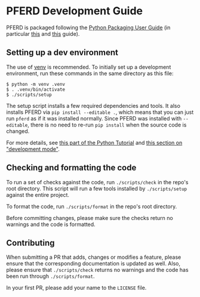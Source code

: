 # PFERD Development Guide

PFERD is packaged following the [Python Packaging User Guide][ppug] (in
particular [this][ppug-1] and [this][ppug-2] guide).

[ppug]: <https://packaging.python.org/> "Python Packaging User Guide"
[ppug-1]: <https://packaging.python.org/tutorials/packaging-projects/> "Packaging Python Projects"
[ppug-2]: <https://packaging.python.org/guides/distributing-packages-using-setuptools/> "Packaging and distributing projects"

## Setting up a dev environment

The use of [venv][venv] is recommended. To initially set up a development
environment, run these commands in the same directory as this file:

```
$ python -m venv .venv
$ . .venv/bin/activate
$ ./scripts/setup
```

The setup script installs a few required dependencies and tools. It also
installs PFERD via `pip install --editable .`, which means that you can just run
`pferd` as if it was installed normally. Since PFERD was installed with
`--editable`, there is no need to re-run `pip install` when the source code is
changed.

For more details, see [this part of the Python Tutorial][venv-tut] and
[this section on "development mode"][ppug-dev].

[venv]: <https://docs.python.org/3/library/venv.html> "venv - Creation of virtual environments"
[venv-tut]: <https://docs.python.org/3/tutorial/venv.html> "12. Virtual Environments and Packages"
[ppug-dev]: <https://packaging.python.org/guides/distributing-packages-using-setuptools/#working-in-development-mode> "Working in “development mode”"

## Checking and formatting the code

To run a set of checks against the code, run `./scripts/check` in the repo's
root directory. This script will run a few tools installed by `./scripts/setup`
against the entire project.

To format the code, run `./scripts/format` in the repo's root directory.

Before committing changes, please make sure the checks return no warnings and
the code is formatted.

## Contributing

When submitting a PR that adds, changes or modifies a feature, please ensure
that the corresponding documentation is updated as well. Also, please ensure
that `./scripts/check` returns no warnings and the code has been run through
`./scripts/format`.

In your first PR, please add your name to the `LICENSE` file.
